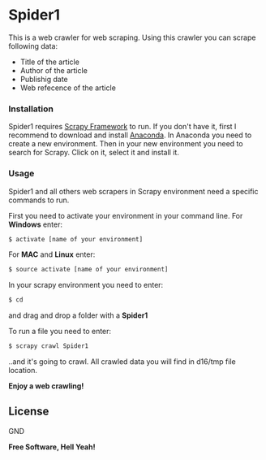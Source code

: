 # Spider1

This is a web crawler for web scraping. Using this crawler you can scrape following data:

  - Title of the article
  - Author of the article
  - Publishig date
  - Web refecence of the article
  
  
### Installation

Spider1 requires [Scrapy Framework](https://scrapy.org/) to run. If you don't have it, first I recommend to download and install [Anaconda](https://www.anaconda.com/distribution/). In Anaconda you need to create a new environment. Then in your new environment you need to search for Scrapy. Click on it, select it and install it.


### Usage

Spider1 and all others web scrapers in Scrapy environment need a specific commands to run.

First you need to activate your environment in your command line.
For **Windows** enter:
```sh
$ activate [name of your environment]
```
For **MAC** and **Linux**  enter:
```sh
$ source activate [name of your environment]
```
In your scrapy environment you need to enter:
```sh
$ cd
```
and drag and drop a folder with a **Spider1** 

To run a file you need to enter:
```sh
$ scrapy crawl Spider1
```
..and it's going to crawl. All crawled data you will find in d16/tmp file location.

**Enjoy a web crawling!**

License
----

GND

**Free Software, Hell Yeah!**

[//]: # (These are reference links used in the body of this note and get stripped out when the markdown processor does its job. There is no need to format nicely because it shouldn't be seen. Thanks SO - http://stackoverflow.com/questions/4823468/store-comments-in-markdown-syntax)


   [dill]: <https://github.com/joemccann/dillinger>
   [git-repo-url]: <https://github.com/joemccann/dillinger.git>
   [john gruber]: <http://daringfireball.net>
   [df1]: <http://daringfireball.net/projects/markdown/>
   [markdown-it]: <https://github.com/markdown-it/markdown-it>
   [Ace Editor]: <http://ace.ajax.org>
   [node.js]: <http://nodejs.org>
   [Twitter Bootstrap]: <http://twitter.github.com/bootstrap/>
   [jQuery]: <http://jquery.com>
   [@tjholowaychuk]: <http://twitter.com/tjholowaychuk>
   [express]: <http://expressjs.com>
   [AngularJS]: <http://angularjs.org>
   [Gulp]: <http://gulpjs.com>

   [PlDb]: <https://github.com/joemccann/dillinger/tree/master/plugins/dropbox/README.md>
   [PlGh]: <https://github.com/joemccann/dillinger/tree/master/plugins/github/README.md>
   [PlGd]: <https://github.com/joemccann/dillinger/tree/master/plugins/googledrive/README.md>
   [PlOd]: <https://github.com/joemccann/dillinger/tree/master/plugins/onedrive/README.md>
   [PlMe]: <https://github.com/joemccann/dillinger/tree/master/plugins/medium/README.md>
   [PlGa]: <https://github.com/RahulHP/dillinger/blob/master/plugins/googleanalytics/README.md>
